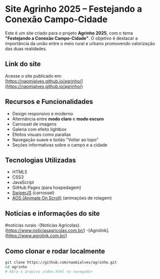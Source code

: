 # Site Agrinho 2025 – Festejando a Conexão Campo-Cidade

Este é um site criado para o projeto **Agrinho 2025**, com o tema **"Festejando a Conexão Campo-Cidade"**. O objetivo é destacar a importância da união entre o meio rural e urbano promovendo valorização das duas realidades.

## Link do site

Acesse o site publicado em:  
[https://naomialves.github.io/agrinho/](https://naomialves.github.io/agrinho/)

## Recursos e Funcionalidades

- Design responsivo e moderno  
- Alternância entre **modo claro** e **modo escuro**  
- Carrossel de imagens  
- Galeria com efeito lightbox  
- Efeitos visuais como parallax  
- Navegação suave e botão "Voltar ao topo"  
- Seções informativas sobre o campo e a cidade

## Tecnologias Utilizadas

- HTML5  
- CSS3  
- JavaScript  
- GitHub Pages (para hospedagem)  
- [SwiperJS](https://swiperjs.com/) (carrossel)  
- [AOS (Animate On Scroll)](https://michalsnik.github.io/aos/) (animações de rolagem)

## Noticias e informações do site

#noticias rurais
-[Notícias Agrícolas}.(https://www.noticiasagricolas.com.br/)
-[Agrolink].(https://www.agrolink.com.br/)
## Como clonar e rodar localmente

```bash
git clone https://github.com/naomialves/agrinho.git
cd agrinho
# Abra o arquivo index.html no navegador

